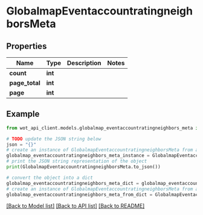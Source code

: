# GlobalmapEventaccountratingneighborsMeta


## Properties

Name | Type | Description | Notes
------------ | ------------- | ------------- | -------------
**count** | **int** |  | 
**page_total** | **int** |  | 
**page** | **int** |  | 

## Example

```python
from wot_api_client.models.globalmap_eventaccountratingneighbors_meta import GlobalmapEventaccountratingneighborsMeta

# TODO update the JSON string below
json = "{}"
# create an instance of GlobalmapEventaccountratingneighborsMeta from a JSON string
globalmap_eventaccountratingneighbors_meta_instance = GlobalmapEventaccountratingneighborsMeta.from_json(json)
# print the JSON string representation of the object
print(GlobalmapEventaccountratingneighborsMeta.to_json())

# convert the object into a dict
globalmap_eventaccountratingneighbors_meta_dict = globalmap_eventaccountratingneighbors_meta_instance.to_dict()
# create an instance of GlobalmapEventaccountratingneighborsMeta from a dict
globalmap_eventaccountratingneighbors_meta_from_dict = GlobalmapEventaccountratingneighborsMeta.from_dict(globalmap_eventaccountratingneighbors_meta_dict)
```
[[Back to Model list]](../README.md#documentation-for-models) [[Back to API list]](../README.md#documentation-for-api-endpoints) [[Back to README]](../README.md)



